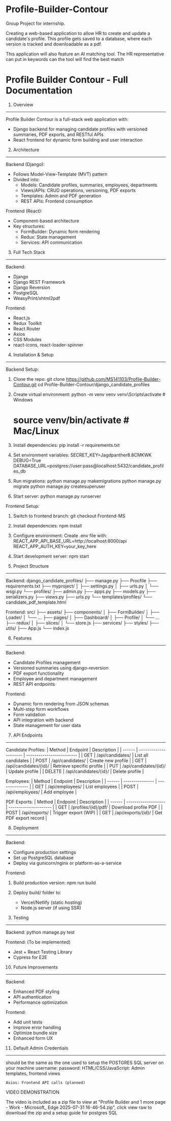 # Profile-Builder-Contour
Group Project for internship.

Creating a web-based application to allow HR to create and update a candidate's profile. This profile gets saved to a database, where each version is tracked and downloadable as a pdf.

This application will also feature an AI matching tool. The HR representative can put in keywords can the tool will find the best match

Profile Builder Contour - Full Documentation
===========================================

1. Overview
----------
Profile Builder Contour is a full-stack web application with:
- Django backend for managing candidate profiles with versioned summaries, PDF exports, and RESTful APIs
- React frontend for dynamic form building and user interaction

2. Architecture
--------------
Backend (Django):
- Follows Model-View-Template (MVT) pattern
- Divided into:
  * Models: Candidate profiles, summaries, employees, departments
  * Views/APIs: CRUD operations, versioning, PDF exports
  * Templates: Admin and PDF generation
  * REST APIs: Frontend consumption

Frontend (React):
- Component-based architecture
- Key structures:
  * FormBuilder: Dynamic form rendering
  * Redux: State management
  * Services: API communication

3. Full Tech Stack
-----------------
Backend:
- Django
- Django REST Framework
- Django Reversion
- PostgreSQL
- WeasyPrint/xhtml2pdf

Frontend:
- React.js
- Redux Toolkit
- React Router
- Axios
- CSS Modules
- react-icons, react-loader-spinner

4. Installation & Setup
----------------------

Backend Setup:
1. Clone the repo:
   git clone https://github.com/MS141103/Profile-Builder-Contour.git
   cd Profile-Builder-Contour/django_candidate_profiles

2. Create virtual environment:
   python -m venv venv
   venv\Scripts\activate    # Windows
   # source venv/bin/activate  # Mac/Linux

3. Install dependencies:
   pip install -r requirements.txt

4. Set environment variables:
   SECRET_KEY=Jagdpanther8.8CMKWK
   DEBUG=True
   DATABASE_URL=postgres://user:pass@localhost:5432/candidate_profiles_db

5. Run migrations:
   python manage.py makemigrations
   python manage.py migrate
   python manage.py createsuperuser

6. Start server:
   python manage.py runserver

Frontend Setup:
1. Switch to frontend branch:
   git checkout Frontend-MS

2. Install dependencies:
   npm install

3. Configure environment:
   Create .env file with:
   REACT_APP_API_BASE_URL=http://localhost:8000/api
   REACT_APP_AUTH_KEY=your_key_here

4. Start development server:
   npm start

5. Project Structure
-------------------
Backend:
django_candidate_profiles/
├── manage.py
├── Procfile
├── requirements.txt
├── myproject/
│   ├── settings.py
│   ├── urls.py
│   └── wsgi.py
└── profiles/
    ├── admin.py
    ├── apps.py
    ├── models.py
    ├── serializers.py
    ├── views.py
    ├── urls.py
    └── templates/profiles/
        └── candidate_pdf_template.html

Frontend:
src/
├── assets/
├── components/
│   ├── FormBuilder/
│   ├── Loader/
│   └── ...
├── pages/
│   ├── Dashboard/
│   ├── Profile/
│   └── ...
├── redux/
│   ├── slices/
│   └── store.js
├── services/
├── styles/
├── utils/
├── App.js
└── index.js

6. Features
----------
Backend:
- Candidate Profiles management
- Versioned summaries using django-reversion
- PDF export functionality
- Employee and department management
- REST API endpoints

Frontend:
- Dynamic form rendering from JSON schemas
- Multi-step form workflows
- Form validation
- API integration with backend
- State management for user data

7. API Endpoints
---------------
Candidate Profiles:
| Method | Endpoint              | Description               |
| ------ | --------------------- | ------------------------- |
| GET    | /api/candidates/      | List all candidates       |
| POST   | /api/candidates/      | Create new profile        |
| GET    | /api/candidates/{id}/ | Retrieve specific profile |
| PUT    | /api/candidates/{id}/ | Update profile            |
| DELETE | /api/candidates/{id}/ | Delete profile            |

Employees:
| Method | Endpoint        | Description    |
| ------ | --------------- | -------------- |
| GET    | /api/employees/ | List employees |
| POST   | /api/employees/ | Add employee   |

PDF Exports:
| Method | Endpoint            | Description           |
| ------ | ------------------- | --------------------- |
| GET    | /profiles/{id}/pdf/ | Download profile PDF  |
| POST   | /api/exports/       | Trigger export (WIP)  |
| GET    | /api/exports/{id}/  | Get PDF export record |

8. Deployment
------------
Backend:
- Configure production settings
- Set up PostgreSQL database
- Deploy via gunicorn/nginx or platform-as-a-service

Frontend:
1. Build production version:
   npm run build
2. Deploy build/ folder to:
   - Vercel/Netlify (static hosting)
   - Node.js server (if using SSR)

9. Testing
---------
Backend:
python manage.py test

Frontend:
(To be implemented)
- Jest + React Testing Library
- Cypress for E2E

10. Future Improvements
----------------------
Backend:
- Enhanced PDF styling
- API authentication
- Performance optimization

Frontend:
- Add unit tests
- Improve error handling
- Optimize bundle size
- Enhanced form UX

11. Default Admin Credentials
----------------------------
should be the same as the one used to setup the POSTGRES SQL server on your machine
username: 
password: 
    HTML/CSS/JavaScript: Admin templates, frontend views
    
    Axios: Frontend API calls (planned)

VIDEO DEMONSTRATION


The video is included as a zip file to view at "Profile Builder and 1 more page - Work - Microsoft_ Edge 2025-07-31 16-46-54.zip", click view raw to download the zip and a setup guide for postgres SQL
